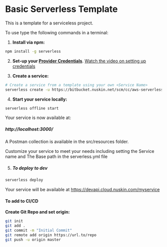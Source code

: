 # Basic Serverless Template 

This is a template for a serviceless project.

To use type the following commands in a terminal:

1. **Install via npm:**
  ```bash
  npm install -g serverless
  ```
2. **Set-up your [Provider Credentials](https://github.com/serverless/serverless/blob/master/docs/providers/aws/guide/credentials.md)**. [Watch the video on setting up credentials](https://www.youtube.com/watch?v=HSd9uYj2LJA)
 
 
3. **Create a service:**
  ```bash
  # Create a service from a template using your own <Service Name>
  serverless create -u https://bitbucket.nuskin.net/scm/cc/aws-serverless --name myservice --path myservice
  ```

4. **Start your service locally:**
  ```bash
  serverless offline start
  ```


Your service is now available at: 
##### http://localhost:3000/

A Postman collection is available in the src/resources folder.

Customize your service to meet your needs including setting the Service name and The Base path in the serverless.yml file

5. ##### To deploy to dev

  ```bash
  serverless deploy
  ```
Your service will be available at https://devapi.cloud.nuskin.com/myservice

#### To add to CI/CD

 **Create Git Repo and set origin:**
  ```bash
git init
git add .
git commit -m "Initial Commit"
git remote add origin https://url.to/repo
git push -u origin master
  ```


